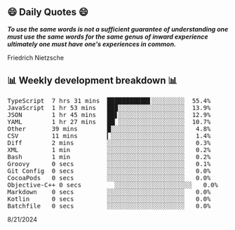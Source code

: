 ## 😄 Daily Quotes 😄

_**To use the same words is not a sufficient guarantee of understanding one must use the same words for the same genus of inward experience ultimately one must have one's experiences in common.**_

Friedrich Nietzsche



## 📊 Weekly development breakdown 📊

<pre>TypeScript  7 hrs 31 mins  ███████████▋░░░░░░░░░  55.4%
JavaScript  1 hr 53 mins   ██▉░░░░░░░░░░░░░░░░░░  13.9%
JSON        1 hr 45 mins   ██▋░░░░░░░░░░░░░░░░░░  12.9%
YAML        1 hr 27 mins   ██▏░░░░░░░░░░░░░░░░░░  10.7%
Other       39 mins        █░░░░░░░░░░░░░░░░░░░░   4.8%
CSV         11 mins        ▎░░░░░░░░░░░░░░░░░░░░   1.4%
Diff        2 mins         ░░░░░░░░░░░░░░░░░░░░░   0.3%
XML         1 min          ░░░░░░░░░░░░░░░░░░░░░   0.2%
Bash        1 min          ░░░░░░░░░░░░░░░░░░░░░   0.2%
Groovy      0 secs         ░░░░░░░░░░░░░░░░░░░░░   0.1%
Git Config  0 secs         ░░░░░░░░░░░░░░░░░░░░░   0.0%
CocoaPods   0 secs         ░░░░░░░░░░░░░░░░░░░░░   0.0%
Objective-C++ 0 secs         ░░░░░░░░░░░░░░░░░░░░░   0.0%
Markdown    0 secs         ░░░░░░░░░░░░░░░░░░░░░   0.0%
Kotlin      0 secs         ░░░░░░░░░░░░░░░░░░░░░   0.0%
Batchfile   0 secs         ░░░░░░░░░░░░░░░░░░░░░   0.0%</pre>

8/21/2024